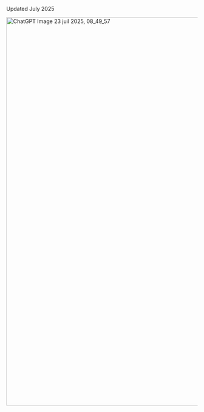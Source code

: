 Updated July 2025

<img width="1536" height="1024" alt="ChatGPT Image 23 juil  2025, 08_49_57" src="https://github.com/user-attachments/assets/f35a0183-34c5-4589-ad82-28461900e0d1" />
